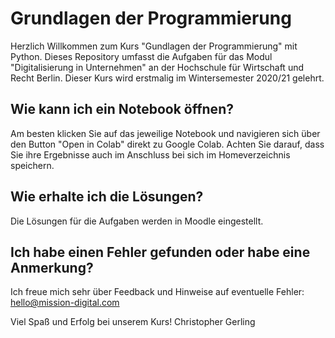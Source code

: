 # Grundlagen der Programmierung
Herzlich Willkommen zum Kurs "Gundlagen der Programmierung" mit Python. Dieses Repository umfasst die Aufgaben für das Modul "Digitalisierung in Unternehmen" an der Hochschule für Wirtschaft und Recht Berlin. Dieser Kurs wird erstmalig im Wintersemester 2020/21 gelehrt.

## Wie kann ich ein Notebook öffnen?
Am besten klicken Sie auf das jeweilige Notebook und navigieren sich über den Button "Open in Colab" direkt zu Google Colab. Achten Sie darauf, dass Sie ihre Ergebnisse auch im Anschluss bei sich im Homeverzeichnis speichern.

## Wie erhalte ich die Lösungen?
Die Lösungen für die Aufgaben werden in Moodle eingestellt. 

## Ich habe einen Fehler gefunden oder habe eine Anmerkung?
Ich freue mich sehr über Feedback und Hinweise auf eventuelle Fehler: hello@mission-digital.com

Viel Spaß und Erfolg bei unserem Kurs!
Christopher Gerling
